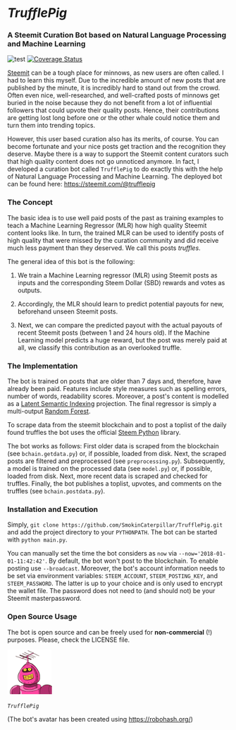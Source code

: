# *TrufflePig*
### A Steemit Curation Bot based on Natural Language Processing and  Machine Learning

![test](https://travis-ci.org/SmokinCaterpillar/TrufflePig.svg?branch=master)
[![Coverage Status](https://coveralls.io/repos/github/SmokinCaterpillar/TrufflePig/badge.svg?branch=master)](https://coveralls.io/github/SmokinCaterpillar/TrufflePig?branch=master)

[Steemit](https://steemit.com) can be a tough place for minnows, as new users are often called. I had to learn this myself. Due to the incredible amount of new posts that are published by the minute, it is incredibly hard to stand out from the crowd. Often even nice, well-researched, and well-crafted posts of minnows get buried in the noise because they do not benefit from a lot of influential followers that could upvote their quality posts. Hence, their contributions are getting lost long before one or the other whale could notice them and turn them into trending topics.

However, this user based curation also has its merits, of course. You can become fortunate and your nice posts get traction and the recognition they deserve. Maybe there is a way to support the Steemit content curators such that high quality content does not go unnoticed anymore. In fact, I developed a curation bot called `TrufflePig` to do exactly this with the help of Natural Language Processing and Machine Learning. The deployed bot can be found here: https://steemit.com/@trufflepig

### The Concept

The basic idea is to use well paid posts of the past as training examples to teach a Machine Learning Regressor (MLR) how high quality Steemit content looks like. In turn, the trained MLR can be used to identify posts of high quality that were missed by the curation community and did receive much less payment than they deserved. We call this posts *truffles*.

The general idea of this bot is the following:

1. We train a Machine Learning regressor (MLR) using Steemit posts as inputs and the corresponding Steem Dollar (SBD) rewards and votes as outputs.

2. Accordingly, the MLR should learn to predict potential payouts for new, beforehand unseen Steemit posts.

3. Next, we can compare the predicted payout with the actual payouts of recent Steemit posts (between 1 and 24 hours old). If the Machine Learning model predicts a huge reward, but the post was merely paid at all, we classify this contribution as an overlooked truffle.

### The Implementation

The bot is trained on posts that are older than 7 days and, therefore, have already been paid. Features include style measures such as spelling errors, number of words, readability scores. Moreover, a post's content is modelled as a [Latent Semantic Indexing](https://de.wikipedia.org/wiki/Latent_Semantic_Analysis) projection. The final regressor is simply a multi-output [Random Forest](http://scikit-learn.org/stable/modules/generated/sklearn.ensemble.RandomForestRegressor.html).

To scrape data from the steemit blockchain and to post a toplist of the daily found truffles the bot uses the official [Steem Python](https://github.com/steemit/steem-python) library.

The bot works as follows: First older data is scraped from the blockchain (see `bchain.getdata.py`) or, if possible, loaded from disk. Next, the scraped posts are filtered and preprocessed (see `preprocessing.py`). Subsequently, a model is trained on the processed data (see `model.py`) or, if possible, loaded from disk. Next, more recent data is scraped and checked for truffles. Finally, the bot publishes a toplist, upvotes, and comments on the truffles (see `bchain.postdata.py`).

### Installation and Execution

Simply, `git clone https://github.com/SmokinCaterpillar/TrufflePig.git` and add the project directory to your `PYTHONPATH`. The bot can be started with `python main.py`.

You can manually set the time the bot considers as `now` via `--now='2018-01-01-11:42:42'`. By default, the bot won't post to the blockchain. To enable posting use `--broadcast`. Moreover, the bot's account information needs to be set via environment variables: `STEEM_ACCOUNT`, `STEEM_POSTING_KEY`, and `STEEM_PASSWORD`. The latter is up to your choice and is only used to encrypt the wallet file. The password does not need to (and should not) be your Steemit masterpassword.

### Open Source Usage

The bot is open source and can be freely used for **non-commercial** (!) purposes. Please, check the LICENSE file.

![trufflepig](https://raw.githubusercontent.com/SmokinCaterpillar/TrufflePig/master/img/trufflepig17_small.png)

*`TrufflePig`*

(The bot's avatar has been created using https://robohash.org/)
